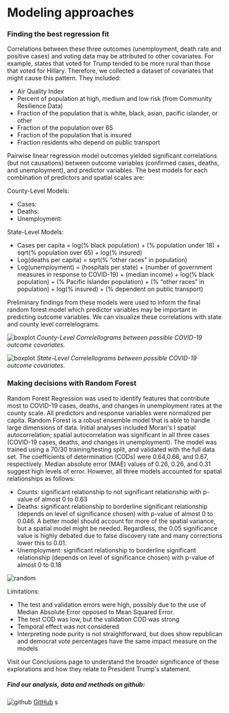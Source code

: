 # Modeling approaches

### Finding the best regression fit
Correlations between these three outcomes (unemployment, death rate and positive cases) and voting data may be attributed to other covariates.  For example, states that voted for Trump tended to be more rural than those that voted for Hillary. Therefore, we collected a dataset of covariates that might cause this pattern. They included:
* Air Quality Index
* Percent of population at high, medium and low risk (from Community Resilience Data)
* Fraction of the population that is white, black, asian, pacific islander, or other
* Fraction of the population over 65
* Fraction of the population that is insured
* Fraction residents who depend on public transport

Pairwise linear regression model outcomes yielded significant correlations (but not causations) between outcome variables (confirmed cases, deaths, and unemployment), and predictor variables. The best models for each combination of predictors and spatial scales are: 

County-Level Models: 
* Cases: 
* Deaths: 
* Unemployment: 

State-Level Models: 
* Cases per capita = log(% black population) + (% population under 18) + sqrt(% population over 65) + log(% insured)
* Log(deaths per capita) = sqrt(% “other races” in population)
* Log(unemployment) = (hospitals per state) + (number of government measures in response to COVID-19) + (median income) + log(% black population) + (% Pacific Islander population) + (% “other races” in population) + log(% insured) + (% dependent on public transport)


Preliminary findings from these models were used to inform the final random forest model which predictor variables may be important in predicting outcome variables. We can visualize these correlations with state and county level correlelograms.

![boxplot](https://pages.github.ncsu.edu/chaedri/Data-Challenge-GIS713/images/countylevelcorr.png)
*County-Level Correlellograms between possible COVID-19 outcome covariates.*

![boxplot](https://pages.github.ncsu.edu/chaedri/Data-Challenge-GIS713/images/statelevelcorr.png)
*State-Level Correlellograms between possible COVID-19 outcome covariates.*

### Making decisions with Random Forest

Random Forest Regression was used to identify features that contribute most to COVID-19 cases, deaths, and changes in unemployment rates at the county scale.  All predictors and response variables were normalized per capita. Random Forest is a robust ensemble model that is able to handle large dimensions of data. Initial analyses included Moran's I spatial autocorrelation; spatial autocorrelation was significant in all three cases (COVID-19 cases, deaths, and changes in unemployment). The model was trained using a 70/30 training/testing split, and validated with the full data set. The coefficients of determination (CODs) were 0.64,0.66, and 0.67, respectively. Median absolute error (MAE) values of  0.26, 0.26, and 0.31 suggest high levels of error. However, all three models accounted for spatial relationships as follows:
* Counts: significant relationship to not significant relationship with p-value of almost 0 to 0.63
* Deaths: significant relationship to borderline significant relationship (depends on level of significance chosen) with p-value of almost 0 to 0.046. A better model should account for more of the spatial variance, but a spatial model might be needed.  Regardless, the 0.05 significance value is highly debated due to false discovery rate and many corrections lower this to 0.01.
* Unemployment: significant relationship to borderline significant relationship (depends on level of significance chosen) with p-value of almost 0 to 0.18

![random](https://pages.github.ncsu.edu/chaedri/Data-Challenge-GIS713/images/randomforest.PNG)

Limitations:
* The test and validation errors were high, possibly due to the use of Median Absolute Error opposed to Mean Squared Error.
* The test COD was low, but the validation COD was strong
* Temporal effect was not considered
* Interpreting node purity is not straightforward, but does show republican and democrat vote percentages have the same impact measure on the models

Visit our Conclusions page to understand the broader significance of these explorations and how they relate to President Trump's statement.


##### Find our analysis, data and methods on github: 
![github](https://pages.github.ncsu.edu/chaedri/Data-Challenge-GIS713/images/octocat.svg) [GitHub](https://github.ncsu.edu/chaedri/Data-Challenge-GIS713)
s
